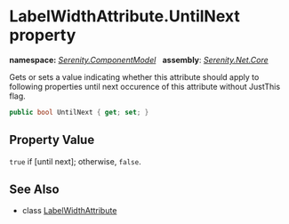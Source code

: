 # LabelWidthAttribute.UntilNext property
**namespace:** *[Serenity.ComponentModel](../../README.md#serenity.componentmodel-namespace)*   **assembly**: *[Serenity.Net.Core](../../README.md)*

Gets or sets a value indicating whether this attribute should apply to following properties until next occurence of this attribute without JustThis flag.

```csharp
public bool UntilNext { get; set; }
```

## Property Value

`true` if [until next]; otherwise, `false`.

## See Also

* class [LabelWidthAttribute](../LabelWidthAttribute.md)